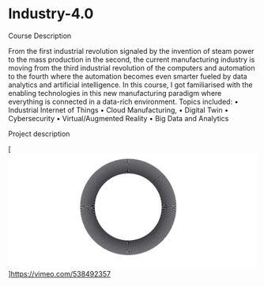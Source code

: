 # Industry-4.0

Course Description

From the first industrial revolution signaled by the invention of steam power to the mass production in the second, the current manufacturing industry is moving from the third industrial revolution of the computers and automation to the fourth where the automation becomes even smarter fueled by data analytics and artificial intelligence. In this course, I got familiarised with the enabling technologies in this new manufacturing paradigm where everything is connected in a data-rich environment. Topics included:
• Industrial Internet of Things
• Cloud Manufacturing,
• Digital Twin
• Cybersecurity
• Virtual/Augmented Reality
• Big Data and Analytics


Project description

[![Side channel attack on 3d printers](https://github.com/Sangram-Rout/Industry-4.0/blob/main/360.JPG)]https://vimeo.com/538492357


